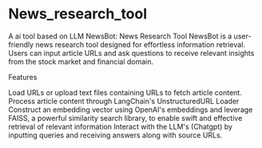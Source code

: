 # News_research_tool
A ai tool based on LLM
NewsBot: News Research Tool
NewsBot is a user-friendly news research tool designed for effortless information retrieval. Users can input article URLs and ask questions to receive relevant insights from the stock market and financial domain.



Features

Load URLs or upload text files containing URLs to fetch article content.
Process article content through LangChain's UnstructuredURL Loader
Construct an embedding vector using OpenAI's embeddings and leverage FAISS, a powerful similarity search library, to enable swift and effective retrieval of relevant information
Interact with the LLM's (Chatgpt) by inputting queries and receiving answers along with source URLs.
